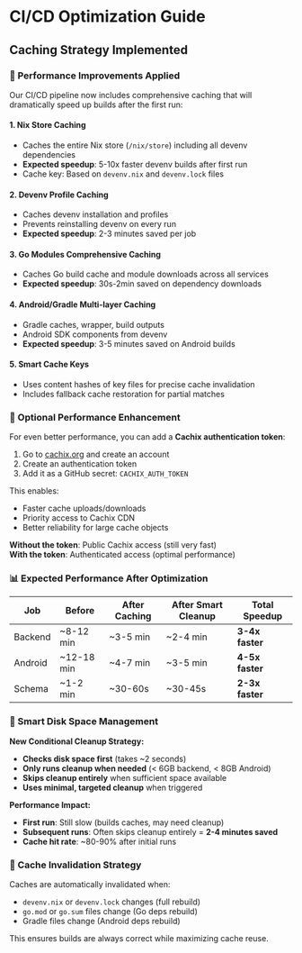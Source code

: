 # CI/CD Optimization Guide

## Caching Strategy Implemented

### 🚀 Performance Improvements Applied

Our CI/CD pipeline now includes comprehensive caching that will dramatically speed up builds after the first run:

#### 1. **Nix Store Caching** 
- Caches the entire Nix store (`/nix/store`) including all devenv dependencies
- **Expected speedup**: 5-10x faster devenv builds after first run
- Cache key: Based on `devenv.nix` and `devenv.lock` files

#### 2. **Devenv Profile Caching**
- Caches devenv installation and profiles
- Prevents reinstalling devenv on every run
- **Expected speedup**: 2-3 minutes saved per job

#### 3. **Go Modules Comprehensive Caching** 
- Caches Go build cache and module downloads across all services
- **Expected speedup**: 30s-2min saved on dependency downloads

#### 4. **Android/Gradle Multi-layer Caching**
- Gradle caches, wrapper, build outputs
- Android SDK components from devenv
- **Expected speedup**: 3-5 minutes saved on Android builds

#### 5. **Smart Cache Keys**
- Uses content hashes of key files for precise cache invalidation
- Includes fallback cache restoration for partial matches

### 🔧 Optional Performance Enhancement

For even better performance, you can add a **Cachix authentication token**:

1. Go to [cachix.org](https://cachix.org) and create an account
2. Create an authentication token
3. Add it as a GitHub secret: `CACHIX_AUTH_TOKEN`

This enables:
- Faster cache uploads/downloads
- Priority access to Cachix CDN
- Better reliability for large cache objects

**Without the token**: Public Cachix access (still very fast)  
**With the token**: Authenticated access (optimal performance)

### 📊 Expected Performance After Optimization

| Job | Before | After Caching | After Smart Cleanup | Total Speedup |
|-----|--------|---------------|-------------------|-------------- |
| Backend | ~8-12 min | ~3-5 min | ~2-4 min | **3-4x faster** |
| Android | ~12-18 min | ~4-7 min | ~3-5 min | **4-5x faster** |
| Schema | ~1-2 min | ~30-60s | ~30-45s | **2-3x faster** |

### 🚀 Smart Disk Space Management

**New Conditional Cleanup Strategy:**
- **Checks disk space first** (takes ~2 seconds)
- **Only runs cleanup when needed** (< 6GB backend, < 8GB Android)
- **Skips cleanup entirely** when sufficient space available
- **Uses minimal, targeted cleanup** when triggered

**Performance Impact:**
- **First run**: Still slow (builds caches, may need cleanup)
- **Subsequent runs**: Often skips cleanup entirely = **2-4 minutes saved**
- **Cache hit rate**: ~80-90% after initial runs

### 🎯 Cache Invalidation Strategy

Caches are automatically invalidated when:
- `devenv.nix` or `devenv.lock` changes (full rebuild)
- `go.mod` or `go.sum` files change (Go deps rebuild)
- Gradle files change (Android deps rebuild)

This ensures builds are always correct while maximizing cache reuse.